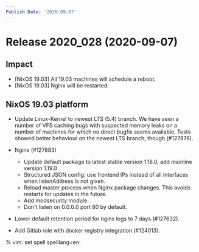 ```yaml
---
Publish Date: '2020-09-07'
---
```


# Release 2020_028 (2020-09-07)

## Impact

- \[NixOS 19.03\] All 19.03 machines will schedule a reboot.
- \[NixOS 19.03\] Nginx will be restarted.

## NixOS 19.03 platform

- Update Linux-Kernel to newest LTS (5.4) branch.
  We have seen a number of VFS caching bugs with suspected memory leaks on a
  number of machines for which no direct bugfix seems available.
  Tests showed better behaviour on the newest LTS branch, though (#127876).

- Nginx (#127883)

  - Update default package to latest stable version 1.18.0, add mainline version 1.19.0
  - Structured JSON config: use frontend IPs instead of all interfaces when listenAddress is not given.
  - Reload master process when Nginx package changes. This avoids restarts for updates in the future.
  - Add modsecurity module.
  - Don't listen on 0.0.0.0 port 80 by default.

- Lower default retention period for nginx logs to 7 days (#127632).

- Add Gitlab role with docker registry integration (#124013).

% vim: set spell spelllang=en:
